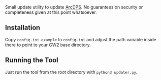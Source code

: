 Small update utility to update [ArcDPS](https://www.deltaconnected.com/arcdps/).
No guarantees on security or completeness given at this point whatsoever.

## Installation
Copy `config.ini.example` to `config.ini` and adjust the path variable inside there to point to your GW2 base directory.

## Running the Tool
Just run the tool from the root directory with `python3 updater.py`.